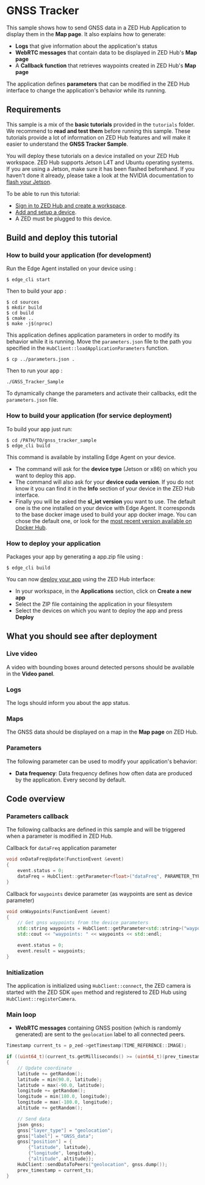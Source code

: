 # GNSS Tracker

This sample shows how to send GNSS data in a ZED Hub Application to display them in the **Map page**.
It also explains how to generate:

- **Logs** that give information about the application's status
- **WebRTC messages** that contain data to be displayed in ZED Hub's **Map page**
- A **Callback function** that retrieves waypoints created in ZED Hub's **Map page**

The application defines **parameters** that can be modified in the ZED Hub interface to change the application's behavior while its running.

## Requirements

This sample is a mix of the **basic tutorials** provided in the `tutorials` folder. We recommend to **read and test them** before running this sample. These tutorials provide a lot of information on ZED Hub features and will make it easier to understand the **GNSS Tracker Sample**.

You will deploy these tutorials on a device installed on your ZED Hub workspace. ZED Hub supports Jetson L4T and Ubuntu operating systems. If you are using a Jetson, make sure it has been flashed beforehand. If you haven't done it already, please take a look at the NVIDIA documentation to [flash your Jetson](https://docs.nvidia.com/sdk-manager/install-with-sdkm-jetson/index.html).

To be able to run this tutorial:

- [Sign in to ZED Hub and create a workspace](https://www.stereolabs.com/docs/cloud/overview/get-workspace/).
- [Add and setup a device](https://www.stereolabs.com/docs/cloud/overview/setup-device/).
- A ZED must be plugged to this device.

## Build and deploy this tutorial

### How to build your application (for development)

Run the Edge Agent installed on your device using :

```
$ edge_cli start
```

Then to build your app :

```
$ cd sources
$ mkdir build
$ cd build
$ cmake ..
$ make -j$(nproc)
```

This application defines application parameters in order to modify its behavior while it is running. Move the `parameters.json` file to the path you specified in the `HubClient::loadApplicationParameters` function.

```
$ cp ../parameters.json .
```

Then to run your app :

```
./GNSS_Tracker_Sample
```

To dynamically change the parameters and activate their callbacks, edit the `parameters.json` file.

### How to build your application (for service deployment)

To build your app just run:

```
$ cd /PATH/TO/gnss_tracker_sample
$ edge_cli build
```

This command is available by installing Edge Agent on your device.

- The command will ask for the **device type** (Jetson or x86) on which you want to deploy this app.
- The command will also ask for your **device cuda version**. If you do not know it you can find it in the **Info** section of your device in the ZED Hub interface.
- Finally you will be asked the **sl_iot version** you want to use. The default one is the one installed on your device with Edge Agent. It corresponds to the base docker image used to build your app docker image. You can chose the default one, or look for the [most recent version available on Docker Hub](https://hub.docker.com/r/stereolabs/iot/tags?page=1&ordering=last_updated).

### How to deploy your application

Packages your app by generating a app.zip file using :

```
$ edge_cli build
```

You can now [deploy your app](https://www.stereolabs.com/docs/cloud/applications/deployment/) using the ZED Hub interface:

- In your workspace, in the **Applications** section, click on **Create a new app**
- Select the ZIP file containing the application in your filesystem
- Select the devices on which you want to deploy the app and press **Deploy**

## What you should see after deployment

### Live video

A video with bounding boxes around detected persons should be available in the **Video panel**.

### Logs

The logs should inform you about the app status.

### Maps

The GNSS data should be displayed on a map in the **Map page** on ZED Hub.

### Parameters

The following parameter can be used to modify your application's behavior:

- **Data frequency**: Data frequency defines how often data are produced by the application. Every second by default.

## Code overview

### Parameters callback

The following callbacks are defined in this sample and will be triggered when a parameter is modified in ZED Hub.

Callback for `dataFreq` application parameter

```c++
void onDataFreqUpdate(FunctionEvent &event)
{
    event.status = 0;
    dataFreq = HubClient::getParameter<float>("dataFreq", PARAMETER_TYPE::APPLICATION, dataFreq);
}
```

Callback for `waypoints` device parameter (as waypoints are sent as device parameter)

```c++
void onWaypoints(FunctionEvent &event)
{
    // Get gnss waypoints from the device parameters
    std::string waypoints = HubClient::getParameter<std::string>("waypoints", PARAMETER_TYPE::DEVICE, "[]");
    std::cout << "waypoints: " << waypoints << std::endl;

    event.status = 0;
    event.result = waypoints;
}
```

### Initialization

The application is initialized using `HubClient::connect`, the ZED camera is started with the ZED SDK `open` method and registered to ZED Hub using `HubClient::registerCamera`.

### Main loop

- **WebRTC messages** containing GNSS position (which is randomly generated) are sent to the `geolocation` label to all connected peers.

```c++
Timestamp current_ts = p_zed->getTimestamp(TIME_REFERENCE::IMAGE);

if ((uint64_t)(current_ts.getMilliseconds() >= (uint64_t)(prev_timestamp.getMilliseconds() + (uint64_t)dataFreq * 1000ULL)))
{
    // Update coordinate
    latitude += getRandom();
    latitude = min(90.0, latitude);
    latitude = max(-90.0, latitude);
    longitude += getRandom();
    longitude = min(180.0, longitude);
    longitude = max(-180.0, longitude);
    altitude += getRandom();

    // Send data
    json gnss;
    gnss["layer_type"] = "geolocation";
    gnss["label"] = "GNSS_data";
    gnss["position"] = {
        {"latitude", latitude},
        {"longitude", longitude},
        {"altitude", altitude}};
    HubClient::sendDataToPeers("geolocation", gnss.dump());
    prev_timestamp = current_ts;
}
```
